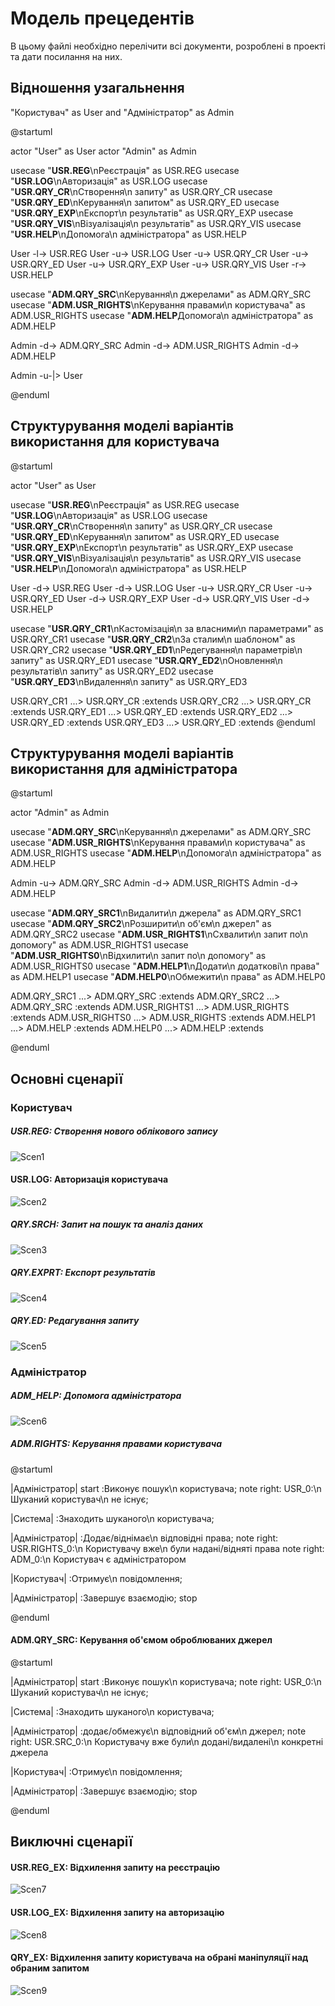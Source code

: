 # Модель прецедентів

В цьому файлі необхідно перелічити всі документи, розроблені в проекті та дати посилання на них.


## Відношення узагальнення

"Користувач" as User and "Адміністратор" as Admin

@startuml

actor "User" as User
actor "Admin" as Admin

usecase "<b>USR.REG</b>\nРеєстрація" as USR.REG
usecase "<b>USR.LOG</b>\nАвторизація" as USR.LOG
usecase "<b>USR.QRY_CR</b>\nСтворення\n запиту" as USR.QRY_CR
usecase "<b>USR.QRY_ED</b>\nКерування\n запитом" as USR.QRY_ED
usecase "<b>USR.QRY_EXP</b>\nЕкспорт\n результатів" as USR.QRY_EXP
usecase "<b>USR.QRY_VIS</b>\nВізуалізація\n результатів" as USR.QRY_VIS
usecase "<b>USR.HELP</b>\nДопомога\n адміністратора" as USR.HELP

User -l-> USR.REG
User -u-> USR.LOG
User -u-> USR.QRY_CR
User -u-> USR.QRY_ED
User -u-> USR.QRY_EXP
User -u-> USR.QRY_VIS
User -r-> USR.HELP

usecase "<b>ADM.QRY_SRC</b>\nКерування\n джерелами" as ADM.QRY_SRC
usecase "<b>ADM.USR_RIGHTS</b>\nКерування правами\n користувача" as ADM.USR_RIGHTS
usecase "<b>ADM.HELP</b>Допомога\n адміністратора" as ADM.HELP

Admin -d-> ADM.QRY_SRC
Admin -d-> ADM.USR_RIGHTS
Admin -d-> ADM.HELP

Admin -u-|> User

@enduml



## Структурування моделі варіантів використання для користувача

@startuml

actor "User" as User

usecase "<b>USR.REG</b>\nРеєстрація" as USR.REG
usecase "<b>USR.LOG</b>\nАвторизація" as USR.LOG
usecase "<b>USR.QRY_CR</b>\nСтворення\n запиту" as USR.QRY_CR
usecase "<b>USR.QRY_ED</b>\nКерування\n запитом" as USR.QRY_ED
usecase "<b>USR.QRY_EXP</b>\nЕкспорт\n результатів" as USR.QRY_EXP
usecase "<b>USR.QRY_VIS</b>\nВізуалізація\n результатів" as USR.QRY_VIS
usecase "<b>USR.HELP</b>\nДопомога\n адміністратора" as USR.HELP

User -d-> USR.REG
User -d-> USR.LOG
User -u-> USR.QRY_CR
User -u-> USR.QRY_ED
User -d-> USR.QRY_EXP
User -d-> USR.QRY_VIS
User -d-> USR.HELP

usecase "<b>USR.QRY_CR1</b>\nКастомізація\n за власними\n параметрами" as USR.QRY_CR1
usecase "<b>USR.QRY_CR2</b>\nЗа сталим\n шаблоном" as USR.QRY_CR2
usecase "<b>USR.QRY_ED1</b>\nРедегування\n параметрів\n запиту" as USR.QRY_ED1
usecase "<b>USR.QRY_ED2</b>\nОновлення\n результатів\n запиту" as USR.QRY_ED2
usecase "<b>USR.QRY_ED3</b>\nВидалення\n запиту" as USR.QRY_ED3

USR.QRY_CR1 ...> USR.QRY_CR :extends
USR.QRY_CR2 ...> USR.QRY_CR :extends
USR.QRY_ED1 ...> USR.QRY_ED :extends
USR.QRY_ED2 ...> USR.QRY_ED :extends
USR.QRY_ED3 ...> USR.QRY_ED :extends
@enduml



## Структурування моделі варіантів використання для адміністратора

@startuml

actor "Admin" as Admin

usecase "<b>ADM.QRY_SRC</b>\nКерування\n джерелами" as ADM.QRY_SRC
usecase "<b>ADM.USR_RIGHTS</b>\nКерування правами\n користувача" as ADM.USR_RIGHTS
usecase "<b>ADM.HELP</b>\nДопомога\n адміністратора" as ADM.HELP

Admin -u-> ADM.QRY_SRC
Admin -d-> ADM.USR_RIGHTS
Admin -d-> ADM.HELP

usecase "<b>ADM.QRY_SRC1</b>\nВидалити\n джерела" as ADM.QRY_SRC1
usecase "<b>ADM.QRY_SRC2</b>\nРозширити\n об'єм\n джерел" as ADM.QRY_SRC2
usecase "<b>ADM.USR_RIGHTS1</b>\nСхвалити\n запит по\n допомогу" as ADM.USR_RIGHTS1
usecase "<b>ADM.USR_RIGHTS0</b>\nВідхилити\n запит по\n допомогу" as ADM.USR_RIGHTS0
usecase "<b>ADM.HELP1</b>\nДодати\n додаткові\n права" as ADM.HELP1
usecase "<b>ADM.HELP0</b>\nОбмежити\n права" as ADM.HELP0

ADM.QRY_SRC1 ...> ADM.QRY_SRC :extends
ADM.QRY_SRC2 ...> ADM.QRY_SRC :extends
ADM.USR_RIGHTS1 ...> ADM.USR_RIGHTS :extends
ADM.USR_RIGHTS0 ...> ADM.USR_RIGHTS :extends
ADM.HELP1 ...> ADM.HELP :extends
ADM.HELP0 ...> ADM.HELP :extends

@enduml

## Основні сценарії

### Користувач

##### USR.REG: Створення нового облікового запису

![Scen1](http://www.plantuml.com/plantuml/png/ZL8rGhGn4Es_KwpK_myjxb3ZLBYxLhYxkyC9rdqtUuMP6_6Ih7iycPdtCbA_iZgqlBesDsiO9jKsw8q4xv2VTtcFzyb9TZxUK4BTb47AlT94JdH1RlB3ui84Omy_AFCT61_n4mKemaycQDZbeIf1zQjfo4DXic-aWqQ10YHoyXFly3K_Q1uFK3mAhWIU5CJvXTKnq_BKnEIgoJe-NewM8gmUhgKxybEGGdp5nv800DULrMN3jUbgtPqT_pjQsWPQ-Z9aO_EZYiD8z-8NtZbbG84B3mGvGF448e5dFmLCvCDdep8EwfZc91J2vC_Zg1PgPsENgWpoRya2RJVsC7XL48FPwPMqKJmA4rvZ_ut7m8GDA9Wk4faEgCSK5tY_ggGwgjGsS1I1EU5zdLmyyGE5PIdn4rzLfHNTmcALKOyWerJ_0000)

#### USR.LOG: Авторизація користувача

![Scen2](http://www.plantuml.com/plantuml/png/XL8pOeH15Exd53_ge8rjErLiiufjsya9riOPldUZ38BrlcRuuQ5uSQb_OMbvUeenJSOgdX6cJNXfYxPf1tPOwM1LFggGW8XphWOxx0Z32Iz7d6eSxA9R2T_au7swXmyXkjVWX5LiylwalfGCN0Z2kXf5ob5Ek13YhrxQvIS_xT2j1d-yErZp8g2HBB32JjiA0KzAWWZOpEpIiBOmFZgsf9aZ8zay8Xxp1mfn3I_y2D0vXtABtEH5RdxMG67qjuwsripwfghUYkwOj-6P8Qd1eglu1gkeK8n7X9L7sj6Yir6bfNCDTess_Wifwfk-cKhI8oZXeaqwLCMnIzvR14K_1NjULETdv_9OCRVFv-KR)

##### QRY.SRCH: Запит на пошук та аналіз даних

![Scen3](http://www.plantuml.com/plantuml/png/ZLGrTbn14Cpt5FEUOqDgvWFOaPtOOcQ8nCpCB9tWyp9SeVj6gfwb-SiZs6sgwkg1BvDJxHDJqyD3aOZIQvQkASkB5ESbNkOLSidcZLa4YqiN6FOxHNTaayzB5ASKiayLnU380M9PKOPiXUzPtWHOKl6osBQuASNd55FaYudajVUb5fxoz1HGccoJtEIbUrwMHYdDAo7ILzKTyQeMXKpmWVYWc9ub5-G1_ZBYJ5PhboRUjpGTJEAY3ChxmglbPkfsKvJSN3d0JRqc2FGUmutUAIEXLkSjC_3Wys5cOIW0E83KOV37wyv3mKXhcRRalG_lKFKQ6PtgLXFzlNrJwaLFpnii8-r3nwT2_odCRAEu6Uy-lExu54xxzVll_vz_AlpT8rqQlyufKU6HAd93euAwBCL4DAz150Q1eUbq6t-wKFArnjRnNS3uSXHvLnW2CAn0tMuUjcMe63aKy2AsoAkwLxLsHjWLdujFelXsOTG0nZMfMplJLSUkMavHHFWQkBhrJLq48oOAzA7nqTV--z2BCZhsFl856ubtw1a0)

##### QRY.EXPRT: Експорт результатів

![Scen4](http://www.plantuml.com/plantuml/png/jLGrTXr14Cpt5FEUOqDgPaTcTc9c4aTYPcQMRl2PuGhLDrBrnqMn9jfjAXYurTBwgRcrxTzVopAbrO4r5AG7AUcLFkb7124Pxc2okaeDjlyh1fi88IQzI27BwWM390D5fAJF88-GGHmPfeiwc37fOI39sLcPa3w4YBE4oDKQWTqoE8jo2DcXxQZOOXjf8YVz3iWBNZuoeCXQQH0ZwdIrl41vUUBaaTTWngjSILmzb3VqORa-LAOKb-BeG22RgkI3bLyns6QFZYvG0cNAX2aPEa8U6PjyrHWnigHp58TVo_OqdVON6hhgvxHz_Mze_MQQV_tusMhEVVz-YSjMTktp3SnHOmPPQX-kcdhbsiNFDvnbpvw_-t3_hIl-xV_Nqlo0tJRgFFA88Av7IBVSvnWP5Lz0c9aGYrD81-vfRHUqBq2vTHRIBpnu_kZbCVGhW7tpoJ-4DBBSMnydcCiXfGUtjWvvY6ttoj_a2mORA221UFbOiHzvJJ54QaZLg5sjId3UaF8UZfJ6yuSpP04vbSQpEdNLyTGqD5wrRj4RFb1x)

##### QRY.ED: Редагування запиту

![Scen5](http://www.plantuml.com/plantuml/png/ZLGrOYj13Ett58RwG-qm7I2faYRCZ5MOcPcJ6vWPhY3TA4yByOnvp3FIezMwUMbvO75vPMRQC5pcMgCNol8MnNcRTtYNWkJdmpKvj9VPeFpskUYT_1JcROfJ2jLtBefX8mU87HTboEy2N8J2s0jPWDZCyALInhikFgOiQh8kx6Jv28L9sTr1kpJWbU87Yc4FLTX0stxTh-PlIozeqkHNrQf2wGDCS4PftjLK_Yssm7jc2ccBBvLNcuM137Xi2ydYi4H4NKrn8hh7F2XVWDSod2chnh5StJd0Fz4Zq1Aif7ocXAkdJq4NFmYEyE3RethyWDEIHlrrUjB5QtPkUSIrE34slkpoZex-nrBAwWSRwORYW4x1-w4Jgg_-ts2ZNjRPrTFNqLsmFp8xREANkTek6piBJ5nknNhnL2apPHftIPSPNKfKoSXGN13yoC2F7n7UiR_5wohog-4NWIQiEmD33HbdeeftwWm5fDOfqWUx1AYZJ1-y87ni8HDfme-Op1gbHJ56uA9Ek-ddvkkCPaIElueV)

### Адміністратор

##### ADM_HELP: Допомога адміністратора

![Scen6](http://www.plantuml.com/plantuml/png/ZL93baH14Dp_K-HxinujnpPFCBQr6zkspj2shX1veuwsyLbLaHcHakYrXny4zGXkFTOJFOKLPhtSCoHvRUzCRksaxUi5_p33hiTmmqVhDu6B1o5Id0X2v0eAx0Zo90W_NvkUDXW9jIT2Vlr0G3-YYaTaE8b4i9UfKT1E48nktOHFiyIjTB0BlBaPmToGnb--52pSyWkVFcQ8DOZa9rnRtvcLhSNvXHsfc9khuPK6DauruuzyJlZWZeJRM3tLd8ctTGvLzNODZexN5i5gih3PjPceS6v8-VkRNOHyHjc5ZlOpMk5eNtrm8C2QFOfUyu27QTM9TZn7v9Em5Guzqgie8pVqq3UoaO3LVsWmCYPlVQF120C0)

##### ADM.RIGHTS: Керування правами користувача 

@startuml

|Адміністратор|
start
:Виконує пошук\n користувача;
note right: USR_0:\n Шуканий користувач\n не існує;

|Система|
:Знаходить шуканого\n користувача;

|Адміністратор|
:Додає/віднімає\n відповідні права;
note right: USR.RIGHTS_0:\n Користувачу вже\n були надані/відняті права 
note right: ADM_0:\n Користувач є адміністратором

|Користувач|
:Отримує\n повідомлення;

|Адміністратор|
:Завершує взаємодію;
stop

@enduml

#### ADM.QRY_SRC: Керування об'ємом оброблюваних джерел

@startuml

|Адміністратор|
start
:Виконує пошук\n користувача;
note right: USR_0:\n Шуканий користувач\n не існує;

|Система|
:Знаходить шуканого\n користувача;

|Адміністратор|
:додає/обмежує\n відповідний об'єм\n джерел;
note right: USR.SRC_0:\n Користувачу вже були\n додані/видалені\n конкретні джерела 

|Користувач|
:Отримує\n повідомлення;

|Адміністратор|
:Завершує взаємодію;
stop

@enduml

## Виключні сценарії

#### USR.REG_EX: Відхилення запиту на реєстрацію

![Scen7](http://www.plantuml.com/plantuml/png/ZLB5GKKn4BodYjH1gg41_8QxkpjKyDsjXPcEc2J0z-S-bjsrOLl32xhSGftRtE4kYiZpSCtO_srvPNPfPU1znk8TUPI5kxF-XWuV_4EBbrP25Tu5gIq13lZ0HsV-dBwZ2ofe8xyshFafeiWeYhB5om5jDm0SvE16SfSAt8hmZjXDlvQWqvIFo9bKfD4LhgxKPnOzlIY5FdILioMjZWIqjkE0wjhub_ke3_n5JJwzeB7hi-GdrUB26PEXx6QmC1-1NqURkxoRdWuzRatBDhqhWtRJEpGSw15v57stU1GZ5VtQUIUAwXDNEJW-ymlE_000)

#### USR.LOG_EX: Відхилення запиту на авторизацію

![Scen8](http://www.plantuml.com/plantuml/png/fPB5MKKn58JtgUBKmQs61l0TxkxkKC6xxjB2J4T4S8UNLVGV-I9sJE42BUUGSvuBN4G8dwjJIfx7-CJWsCIhzO3W03bAj6Yuo2E1Zv0B3e8CFbTumXrFFV7l7Hi9QlXJRqctIFIp1A5-CiTTGulXQ_29z-hYwpTMF4IBM6CNk2Neq9htUgD5ZKhJ6WtO5QxRMwsuKouZVtLgdAApZ4NHU_wNETGlYbAlGzrmmJ9gMy-N_j1nhdzthqlwkl6F9ayDqBJFDMSpjDGZrAOrntxz2OP7FFK0)

#### QRY_EX: Відхилення запиту користувача на обрані маніпуляції над обраним запитом

![Scen9](http://www.plantuml.com/plantuml/png/lPB5cTqm58Ntha9rnDMaWV0kP0WECsC5XaTcj_2VZkQJFSoiZV0UqZNT-COMZJmo-GeKaXBhxpV7d8xFNzv--d9k_yQmIynGFXabiLOC4s9QCWM6cjZGaCWZfjQQeUeNj0efDQy_MjDwzv3XkQTaLEUGQAXSvqJZOQ-FaKNxTb7DdW9vjbhX1ItkkMSNAvR8D4zgrTYAcX653K6UNIcmShiuPix1ARm9qEAHqZ0awujQ6bAjCRGkA1bHKslUw7_tgZ7zhNwJdRizpzNbyxJid7jyi7Dpa3UQe9NtIXREntrxArnqiavCoaYU_lLUKeki5IgRlzOqvrxeyFSVNES8)

